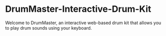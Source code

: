 # DrumMaster-Interactive-Drum-Kit
Welcome to DrumMaster, an interactive web-based drum kit that allows you to play drum sounds using your keyboard.
